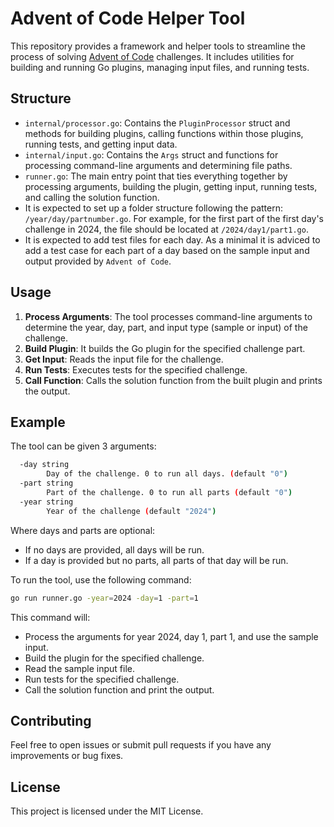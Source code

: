 # Advent of Code Helper Tool

This repository provides a framework and helper tools to streamline the process of solving [Advent of Code](https://adventofcode.com/) challenges. It includes utilities for building and running Go plugins, managing input files, and running tests.

## Structure

- `internal/processor.go`: Contains the `PluginProcessor` struct and methods for building plugins, calling functions within those plugins, running tests, and getting input data.
- `internal/input.go`: Contains the `Args` struct and functions for processing command-line arguments and determining file paths.
- `runner.go`: The main entry point that ties everything together by processing arguments, building the plugin, getting input, running tests, and calling the solution function.
- It is expected to set up a folder structure following the pattern: `/year/day/partnumber.go`. For example, for the first part of the first day's challenge in 2024, the file should be located at `/2024/day1/part1.go`.
- It is expected to add test files for each day. As a minimal it is adviced to add a test case for each part of a day based on the sample input and output provided by `Advent of Code`.

## Usage

1. **Process Arguments**: The tool processes command-line arguments to determine the year, day, part, and input type (sample or input) of the challenge.
2. **Build Plugin**: It builds the Go plugin for the specified challenge part.
3. **Get Input**: Reads the input file for the challenge.
4. **Run Tests**: Executes tests for the specified challenge.
5. **Call Function**: Calls the solution function from the built plugin and prints the output.

## Example

The tool can be given 3 arguments:
```sh
  -day string
        Day of the challenge. 0 to run all days. (default "0")
  -part string
        Part of the challenge. 0 to run all parts (default "0")
  -year string
        Year of the challenge (default "2024")
```

Where days and parts are optional:
* If no days are provided, all days will be run.
* If a day is provided but no parts, all parts of that day will be run.

To run the tool, use the following command:

```sh
go run runner.go -year=2024 -day=1 -part=1
```

This command will:
- Process the arguments for year 2024, day 1, part 1, and use the sample input.
- Build the plugin for the specified challenge.
- Read the sample input file.
- Run tests for the specified challenge.
- Call the solution function and print the output.

## Contributing

Feel free to open issues or submit pull requests if you have any improvements or bug fixes.

## License

This project is licensed under the MIT License.